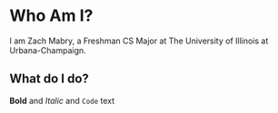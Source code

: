 

# Who Am I?
  I am Zach Mabry, a Freshman CS Major at The University of Illinois at Urbana-Champaign.
## What do I do?

**Bold** and _Italic_ and `Code` text
